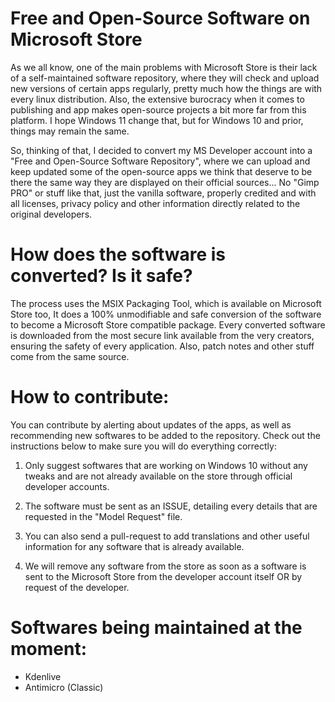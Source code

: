# Free and Open-Source Software on Microsoft Store

As we all know, one of the main problems with Microsoft Store is their lack of a self-maintained software repository, where they will check and upload new versions of certain apps regularly, pretty much how the things are with every linux distribution. Also, the extensive burocracy when it comes to publishing and app makes open-source projects a bit more far from this platform. I hope Windows 11 change that, but for Windows 10 and prior, things may remain the same.

So, thinking of that, I decided to convert my MS Developer account into a "Free and Open-Source Software Repository", where we can upload and keep updated some of the open-source apps we think that deserve to be there the same way they are displayed on their official sources... No "Gimp PRO" or stuff like that, just the vanilla software, properly credited and with all licenses, privacy policy and other information directly related to the original developers.


# How does the software is converted? Is it safe?

The process uses the MSIX Packaging Tool, which is available on Microsoft Store too, It does a 100% unmodifiable and safe conversion of the software to become a Microsoft Store compatible package. Every converted software is downloaded from the most secure link available from the very creators, ensuring the safety of every application. Also, patch notes and other stuff come from the same source.


# How to contribute:

You can contribute by alerting about updates of the apps, as well as recommending new softwares to be added to the repository. Check out the instructions below to make sure you will do everything correctly:

1. Only suggest softwares that are working on Windows 10 without any tweaks and are not already available on the store through official developer accounts.

2. The software must be sent as an ISSUE, detailing every details that are requested in the "Model Request" file.

3. You can also send a pull-request to add translations and other useful information for any software that is already available.

4. We will remove any software from the store as soon as a software is sent to the Microsoft Store from the developer account itself OR by request of the developer.


# Softwares being maintained at the moment:

- Kdenlive
- Antimicro (Classic)
